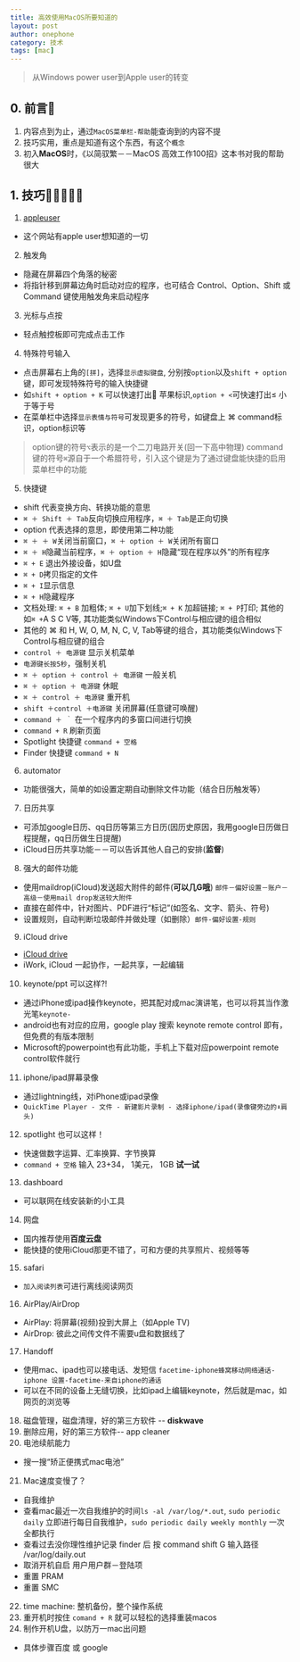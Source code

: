 ```yaml
---
title: 高效使用MacOS所要知道的
layout: post
author: onephone
category: 技术
tags: [mac]
---
```


> 从Windows power user到Apple user的转变

## 0. 前言
1. 内容点到为止，通过`MacOS菜单栏-帮助`能查询到的内容不提
2. 技巧实用，重点是知道有这个东西，有这个`概念`
3. 初入**MacOS**时，《以简驭繁－－MacOS 高效工作100招》这本书对我的帮助很大


## 1. 技巧
1. [appleuser](http://appleuser.com/)
- 这个网站有apple user想知道的一切

2. 触发角
- 隐藏在屏幕四个角落的秘密
- 将指针移到屏幕边角时启动对应的程序，也可结合 Control、Option、Shift 或 Command 键使用触发角来启动程序

3. 光标与点按
- 轻点触控板即可完成点击工作

4. 特殊符号输入
- 点击屏幕右上角的`[拼]`，选择`显示虚拟键盘`, 分别按`option`以及`shift + option`键，即可发现特殊符号的输入快捷键
- 如`shift + option + K` 可以快速打出 苹果标识,`option + <`可快速打出≤ 小于等于号
- 在菜单栏中选择`显示表情与符号`可发现更多的符号，如键盘上 ⌘  command标识，option标识等
> option键的符号`⌥`表示的是一个二刀电路开关(回一下高中物理)
> command键的符号`⌘`源自于一个希腊符号，引入这个键是为了通过键盘能快捷的启用菜单栏中的功能

5. 快捷键
- shift 代表变换方向、转换功能的意思
- `⌘ ＋ Shift ＋ Tab`反向切换应用程序，`⌘ ＋ Tab`是正向切换
- option 代表选择的意思，即使用第二种功能
- `⌘ ＋ ＋ W`关闭当前窗口，`⌘ ＋ option ＋ W`关闭所有窗口
- `⌘ ＋ H`隐藏当前程序，`⌘ ＋ option ＋ H`隐藏“现在程序以外”的所有程序
- `⌘ + E` 退出外接设备，如U盘
- `⌘ + D`拷贝指定的文件
- `⌘ + I`显示信息
- `⌘ + H`隐藏程序
- 文档处理: `⌘ + B` 加粗体; `⌘ + U`加下划线;`⌘ + K` 加超链接; `⌘ + P`打印; 其他的如`⌘ +`A S C V等, 其功能类似Windows下Control与相应键的组合相似
- 其他的 ⌘ 和 H, W, O, M, N, C, V, Tab等键的组合，其功能类似Windows下Control与相应键的组合
- `control ＋ 电源键` 显示关机菜单
- `电源键长按5秒`，强制关机
- `⌘ ＋ option ＋ control ＋ 电源键` 一般关机
- `⌘ ＋ option ＋ 电源键` 休眠
- `⌘ ＋ control ＋ 电源键` 重开机
- `shift ＋control ＋电源键` 关闭屏幕(任意键可唤醒)
- `command ＋ ｀` 在一个程序内的多窗口间进行切换
- `command + R` 刷新页面
- Spotlight 快捷键 `command + 空格`
- Finder 快捷键 `command + N`

6. automator
- 功能很强大，简单的如设置定期自动删除文件功能（结合日历触发等）

7. 日历共享
- 可添加google日历、qq日历等第三方日历(因历史原因，我用google日历做日程提醒，qq日历做生日提醒)
- iCloud日历共享功能－－可以告诉其他人自己的安排(**监督**)

8. 强大的邮件功能
- 使用maildrop(iCloud)发送超大附件的邮件(**可以几G哦**) `邮件－偏好设置－账户－高级－使用mail drop发送较大附件`
- 直接在邮件中，针对图片、PDF进行“标记”(如签名、文字、箭头、符号)
- 设置规则，自动判断垃圾邮件并做处理（如删除）`邮件-偏好设置-规则`

9. iCloud drive
- [iCloud drive](http://www.icloud.com/)
- iWork, iCloud 一起协作，一起共享，一起编辑

10. keynote/ppt 可以这样?!
- 通过iPhone或ipad操作keynote，把其配对成mac演讲笔，也可以将其当作激光笔`keynote-`
- android也有对应的应用，google play 搜索 keynote remote control 即有，但免费的有版本限制
- Microsoft的powerpoint也有此功能，手机上下载对应powerpoint remote control软件就行

11. iphone/ipad屏幕录像
- 通过lightning线，对iPhone或ipad录像
- `QuickTime Player - 文件 - 新建影片录制 - 选择iphone/ipad(录像键旁边的⬇️肩头)`

12. spotlight 也可以这样！
- 快速做数字运算、汇率换算、字节换算
- `command + 空格` 输入 23+34， 1美元， 1GB **试一试**

13. dashboard
- 可以联网在线安装新的小工具

14. 网盘
- 国内推荐使用**百度云盘**
- 能快捷的使用iCloud那更不错了，可和方便的共享照片、视频等等

15. safari
- `加入阅读列表`可进行离线阅读网页

16. AirPlay/AirDrop
- AirPlay: 将屏幕(视频)投到大屏上（如Apple TV)
- AirDrop: 彼此之间传文件不需要u盘和数据线了

17. Handoff
- 使用mac、ipad也可以接电话、发短信 `facetime-iphone蜂窝移动网络通话-iphone 设置-facetime-来自iphone的通话`
- 可以在不同的设备上无缝切换，比如ipad上编辑keynote，然后就是mac，如网页的浏览等

18. 磁盘管理，磁盘清理，好的第三方软件 -- **diskwave**
19. 删除应用，好的第三方软件-- app cleaner
20. 电池续航能力
- 搜一搜“矫正便携式mac电池”

21. Mac速度变慢了？
- 自我维护
- 查看mac最近一次自我维护的时间`ls -al /var/log/*.out`,  `sudo periodic daily` 立即进行每日自我维护，`sudo periodic daily weekly monthly` 一次全都执行
- 查看过去没你理性维护记录 finder 后 按 command shift G 输入路径 /var/log/daily.out
- 取消开机自启   用户用户群－登陆项
- 重置 PRAM
- 重置 SMC

22. time machine: 整机备份，整个操作系统
23. 重开机时按住 `comand + R` 就可以轻松的选择重装macos
24. 制作开机U盘，以防万一mac出问题
- 具体步骤百度 或 google
